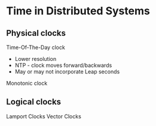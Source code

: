 # Time in Distributed Systems

## Physical clocks

Time-Of-The-Day clock
- Lower resolution
- NTP - clock moves forward/backwards
- May or may not incorporate Leap seconds

Monotonic clock

## Logical clocks

Lamport Clocks
Vector Clocks